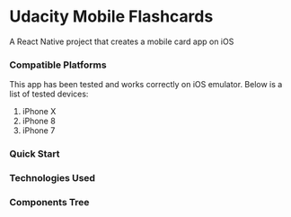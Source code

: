 # Udacity Mobile Flashcards
A React Native project that creates a mobile card app on iOS

### Compatible Platforms
This app has been tested and works correctly on iOS emulator. Below is a list of tested devices:
1. iPhone X
2. iPhone 8
3. iPhone 7

### Quick Start

### Technologies Used


### Components Tree
